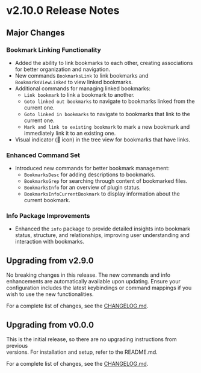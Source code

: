 # v2.10.0 Release Notes

## Major Changes

### Bookmark Linking Functionality
- Added the ability to link bookmarks to each other, creating associations for better organization and navigation.
- New commands `BookmarksLink` to link bookmarks and `BookmarksViewLinked` to view linked bookmarks.
- Additional commands for managing linked bookmarks:
  - `Link bookmark` to link a bookmark to another.
  - `Goto linked out bookmarks` to navigate to bookmarks linked from the current one.
  - `Goto linked in bookmarks` to navigate to bookmarks that link to the current one.
  - `Mark and link to existing bookmark` to mark a new bookmark and immediately link it to an existing one.
- Visual indicator (🔗 icon) in the tree view for bookmarks that have links.

### Enhanced Command Set
- Introduced new commands for better bookmark management:
  - `BookmarksDesc` for adding descriptions to bookmarks.
  - `BookmarksGrep` for searching through content of bookmarked files.
  - `BookmarksInfo` for an overview of plugin status.
  - `BookmarksInfoCurrentBookmark` to display information about the current bookmark.

### Info Package Improvements
- Enhanced the `info` package to provide detailed insights into bookmark status, structure, and relationships, improving user understanding and interaction with bookmarks.

## Upgrading from v2.9.0
No breaking changes in this release. The new commands and info enhancements are automatically available upon updating. Ensure your configuration includes the latest keybindings or command mappings if you wish to use the new functionalities.

For a complete list of changes, see the [CHANGELOG.md](CHANGELOG.md).
                                                                                          
## Upgrading from v0.0.0                                                                  
This is the initial release, so there are no upgrading instructions from previous         
versions. For installation and setup, refer to the README.md.                             
                                                                                          
For a complete list of changes, see the [CHANGELOG.md](CHANGELOG.md).                     
